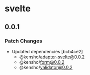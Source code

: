 # svelte

## 0.0.1

### Patch Changes

- Updated dependencies [bcb4ce2]
  - @kensho/adapter-svelte@0.0.2
  - @kensho/form@0.0.2
  - @kensho/validator@0.0.2
